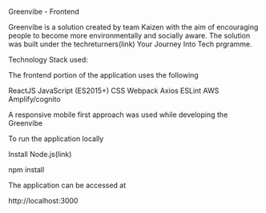 Greenvibe - Frontend

Greenvibe is a solution created by team Kaizen with the aim of encouraging people to become more environmentally and socially aware. The solution was built under the techreturners(link) Your Journey Into Tech prgramme.

Technology Stack used:

The frontend portion of the application uses the following 

ReactJS
JavaScript (ES2015+)
CSS
Webpack
Axios
ESLint
AWS Amplify/cognito

A responsive mobile first approach was used while developing the Greenvibe

To run the application locally

Install Node.js(link)

npm install

The application can be accessed at 

http://localhost:3000



